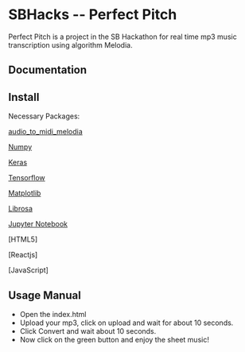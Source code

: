 # SBHacks -- Perfect Pitch

Perfect Pitch is a project in the SB Hackathon for real time mp3 music transcription using algorithm Melodia. 


Documentation
-------------

Install
--------

Necessary Packages:

[audio_to_midi_melodia](https://github.com/justinsalamon/audio_to_midi_melodia)

[Numpy](https://www.scipy.org/scipylib/download.html)

[Keras](https://keras.io/) 

[Tensorflow](https://www.tensorflow.org/install/)

[Matplotlib](https://matplotlib.org/downloads.html) 

[Librosa](https://github.com/librosa/librosa) 

[Jupyter Notebook](http://jupyter.org/install)

[HTML5]

[Reactjs]

[JavaScript]

Usage Manual
-------------
* Open the index.html
* Upload your mp3, click on upload and wait for about 10 seconds. 
* Click Convert and wait about 10 seconds. 
* Now click on the green button and enjoy the sheet music!
